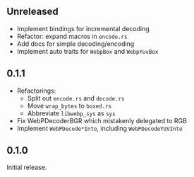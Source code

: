 ## Unreleased

- Implement bindings for incremental decoding
- Refactor: expand macros in `encode.rs`
- Add docs for simple decoding/encoding
- Implement auto traits for `WebpBox` and `WebpYuvBox`

## 0.1.1

- Refactorings:
  - Split out `encode.rs` and `decode.rs`
  - Move `wrap_bytes` to `boxed.rs`
  - Abbreviate `libwebp_sys` as `sys`
- Fix WebPDecoderBGR which mistakenly delegated to RGB
- Implement `WebPDecode*Into`, including `WebPDecodeYUVInto`

## 0.1.0

Initial release.
